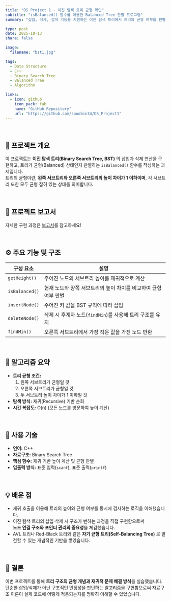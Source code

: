 ```yaml
---
title: "DS Project 1 - 이진 탐색 트리 균형 확인"
subtitle: "isBalanced() 함수를 이용한 Balanced Tree 판별 프로그램"
summary: "삽입, 삭제, 검색 기능을 지원하는 이진 탐색 트리에서 트리의 균형 여부를 판별하는 isBalanced() 함수를 구현했습니다."

type: post
date: 2025-10-13
share: false

image:
  filename: "bst1.jpg"

tags:
  - Data Structure
  - C++
  - Binary Search Tree
  - Balanced Tree
  - Algorithm

links:
  - icon: github
    icon_pack: fab
    name: "GitHub Repository"
    url: "https://github.com/sooobin34/DS_Project1"
---
```


<br>

## 🎯 프로젝트 개요
이 프로젝트는 **이진 탐색 트리(Binary Search Tree, BST)** 의 삽입과 삭제 연산을 구현하고, 트리가 균형(Balanced) 상태인지 판별하는 `isBalanced()` 함수를 작성하는 과제입니다.  
트리의 균형이란, **왼쪽 서브트리와 오른쪽 서브트리의 높이 차이가 1 이하이며**, 각 서브트리 또한 모두 균형 잡혀 있는 상태를 의미합니다.

<br>

## 📄 프로젝트 보고서  
자세한 구현 과정은 [보고서](/files/ds_project123_report.pdf)를 참고하세요!

<br>

## ⚙️ 주요 기능 및 구조
| 구성 요소 | 설명 |
|------------|-------|
| `getHeight()` | 주어진 노드의 서브트리 높이를 재귀적으로 계산 |
| `isBalanced()` | 현재 노드와 양쪽 서브트리의 높이 차이를 비교하여 균형 여부 판별 |
| `insertNode()` | 주어진 키 값을 BST 규칙에 따라 삽입 |
| `deleteNode()` | 삭제 시 후계자 노드(`findMin`)를 사용해 트리 구조를 유지 |
| `findMin()` | 오른쪽 서브트리에서 가장 작은 값을 가진 노드 반환 |

<br>

## 🧠 알고리즘 요약
- **트리 균형 조건:**  
  1. 왼쪽 서브트리가 균형일 것  
  2. 오른쪽 서브트리가 균형일 것  
  3. 두 서브트리 높이 차이가 1 이하일 것  
- **탐색 방식:** 재귀(Recursive) 기반 순회  
- **시간 복잡도:** O(n) (모든 노드를 방문하여 높이 계산)

<br>

## 🧩 사용 기술
- **언어:** C++  
- **자료구조:** Binary Search Tree  
- **핵심 함수:** 재귀 기반 높이 계산 및 균형 판별  
- **입출력 방식:** 표준 입력(`scanf`), 표준 출력(`printf`)  

<br>

## 💡 배운 점
- 재귀 호출을 이용해 트리의 높이와 균형 여부를 동시에 검사하는 로직을 이해했습니다.  
- 이진 탐색 트리의 삽입·삭제 시 구조가 변하는 과정을 직접 구현함으로써  
  **노드 연결 구조와 포인터 관리의 중요성**을 체감했습니다.  
- AVL 트리나 Red-Black 트리와 같은 **자기 균형 트리(Self-Balancing Tree)** 로 발전할 수 있는 개념적인 기반을 쌓았습니다.  

<br>

## 📘 결론
이번 프로젝트를 통해 **트리 구조의 균형 개념과 재귀적 문제 해결 방식**을 실습했습니다.  
단순한 삽입/삭제가 아닌 구조적인 안정성을 판단하는 알고리즘을 구현함으로써 자료구조 이론이 실제 코드에 어떻게 적용되는지를 명확히 이해할 수 있었습니다.

<br>